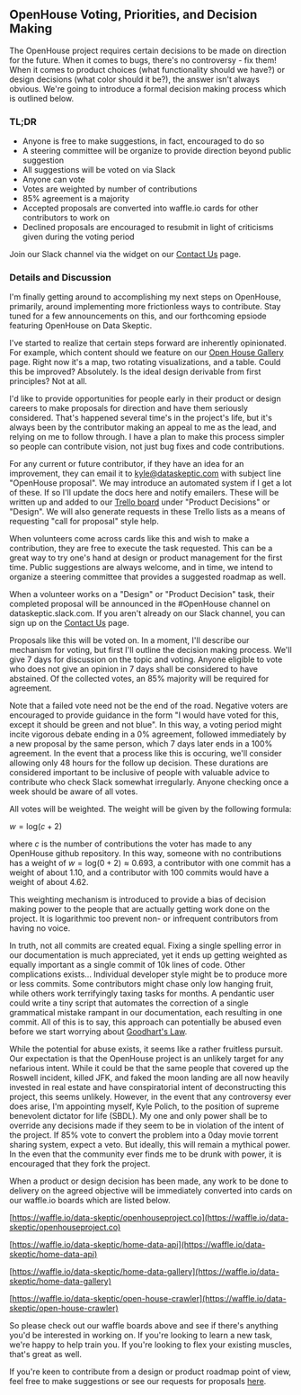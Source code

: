 ## OpenHouse Voting, Priorities, and Decision Making

The OpenHouse project requires certain decisions to be made on direction for the future.  When it comes to bugs, there's no controversy - fix them!  When it comes to product choices (what functionality should we have?) or design decisions (what color should it be?), the answer isn't always obvious.  We're going to introduce a formal decision making process which is outlined below.

### TL;DR

* Anyone is free to make suggestions, in fact, encouraged to do so
* A steering committee will be organize to provide direction beyond public suggestion
* All suggestions will be voted on via Slack
* Anyone can vote
* Votes are weighted by number of contributions
* 85% agreement is a majority
* Accepted proposals are converted into waffle.io cards for other contributors to work on
* Declined proposals are encouraged to resubmit in light of criticisms given during the voting period

Join our Slack channel via the widget on our [Contact Us](https://dataskeptic.com/contact-us) page.

### Details and Discussion

I'm finally getting around to accomplishing my next steps on OpenHouse, primarily, around implementing more frictionless ways to contribute.  Stay tuned for a few announcements on this, and our forthcoming epsiode featuring OpenHouse on Data Skeptic.

I've started to realize that certain steps forward are inherently opinionated.  For example, which content should we feature on our [Open House Gallery](http://gallery.openhouseproject.co/) page.  Right now it's a map, two rotating visualizations, and a table.  Could this be improved?  Absolutely.  Is the ideal design derivable from first principles?  Not at all.

I'd like to provide opportunities for people early in their product or design careers to make proposals for direction and have them seriously considered.  That's happened several time's in the project's life, but it's always been by the contributor making an appeal to me as the lead, and relying on me to follow through.  I have a plan to make this process simpler so people can contribute vision, not just bug fixes and code contributions.

For any current or future contributor, if they have an idea for an improvement, they can email it to kyle@dataskeptic.com with subject line "OpenHouse proposal".  We may introduce an automated system if I get a lot of these.  If so I'll update the docs here and notify emailers.  These will be written up and added to our [Trello board](https://trello.com/b/KsxRcumo/openhouse-roadmap-choices) under "Product Decisions" or "Design".  We will also generate requests in these Trello lists as a means of requesting "call for proposal" style help.

When volunteers come across cards like this and wish to make a contribution, they are free to execute the task requested.  This can be a great way to try one's hand at design or product management for the first time.  Public suggestions are always welcome, and in time, we intend to organize a steering committee that provides a suggested roadmap as well.

When a volunteer works on a "Design" or "Product Decision" task, their completed proposal will be announced in the #OpenHouse channel on dataskeptic.slack.com.  If you aren't already on our Slack channel, you can sign up on the [Contact Us](https://dataskeptic.com/contact-us) page.

Proposals like this will be voted on.  In a moment, I'll describe our mechanism for voting, but first I'll outline the decision making process.  We'll give 7 days for discussion on the topic and voting.  Anyone eligible to vote who does not give an opinion in 7 days shall be considered to have abstained.  Of the collected votes, an 85% majority will be required for agreement.

Note that a failed vote need not be the end of the road.  Negative voters are encouraged to provide guidance in the form "I would have voted for this, except it should be green and not blue".  In this way, a voting period might incite vigorous debate ending in a 0% agreement, followed immediately by a new proposal by the same person, which 7 days later ends in a 100% agreement.  In the event that a process like this is occuring, we'll consider allowing only 48 hours for the follow up decision.  These durations are considered important to be inclusive of people with valuable advice to contribute who check Slack somewhat irregularly.  Anyone checking once a week should be aware of all votes.

All votes will be weighted.  The weight will be given by the following formula:

$w = \text{log}(c + 2)$

where $c$ is the number of contributions the voter has made to any OpenHouse github repository.  In this way, someone with no contributions has a weight of $w = \text{log}(0+2) \approx 0.693$, a contributor with one commit has a weight of about 1.10, and a contributor with 100 commits would have a weight of about 4.62.

This weighting mechanism is introduced to provide a bias of decision making power to the people that are actually getting work done on the project.  It is logarithmic too prevent non- or infrequent contributors from having no voice.

In truth, not all commits are created equal.  Fixing a single spelling error in our documentation is much appreciated, yet it ends up getting weighted as equally important as a single commit of 10k lines of code.  Other complications exists... Individual developer style might be to produce more or less commits.  Some contributors might chase only low hanging fruit, while others work terrifyingly taxing tasks for months.  A pendantic user could write a tiny script that automates the correction of a single grammatical mistake rampant in our documentation, each resulting in one commit.  All of this is to say, this approach can potentially be abused even before we start worrying about [Goodhart's Law](https://dataskeptic.com/blog/episodes/2016/goodharts-law).

While the potential for abuse exists, it seems like a rather fruitless pursuit.  Our expectation is that the OpenHouse project is an unlikely target for any nefarious intent.  While it could be that the same people that covered up the Roswell incident, killed JFK, and faked the moon landing are all now heavily invested in real estate and have conspiratorial intent of deconstructing this project, this seems unlikely.  However, in the event that any controversy ever does arise, I'm appointing myself, Kyle Polich, to the position of supreme benevolent dictator for life (SBDL).  My one and only power shall be to override any decisions made if they seem to be in violation of the intent of the project.  If 85% vote to convert the problem into a 0day movie torrent sharing system, expect a veto.  But ideally, this will remain a mythical power.  In the even that the community ever finds me to be drunk with power, it is encouraged that they fork the project.

When a product or design decision has been made, any work to be done to delivery on the agreed objective will be immediately converted into cards on our waffle.io boards which are listed below.

[https://waffle.io/data-skeptic/openhouseproject.co](https://waffle.io/data-skeptic/openhouseproject.co)

[https://waffle.io/data-skeptic/home-data-api](https://waffle.io/data-skeptic/home-data-api)

[https://waffle.io/data-skeptic/home-data-gallery](https://waffle.io/data-skeptic/home-data-gallery)

[https://waffle.io/data-skeptic/open-house-crawler](https://waffle.io/data-skeptic/open-house-crawler)

So please check out our waffle boards above and see if there's anything you'd be interested in working on.  If you're looking to learn a new task, we're happy to help train you.  If you're looking to flex your existing muscles, that's great as well.

If you're keen to contribute from a design or product roadmap point of view, feel free to make suggestions or see our requests for proposals [here](https://trello.com/b/KsxRcumo/openhouse-roadmap-choices).
